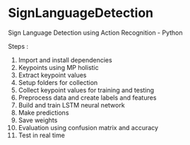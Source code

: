 # SignLanguageDetection
Sign Language Detection using Action Recognition - Python


Steps : 
1. Import and install dependencies
2. Keypoints using MP holistic
3. Extract keypoint values
4. Setup folders for collection
5. Collect keypoint values for training and testing
6. Preprocess data and create labels and features
7. Build and train LSTM neural network
8. Make predictions
9. Save weights
10. Evaluation using confusion matrix and accuracy
11. Test in real time
